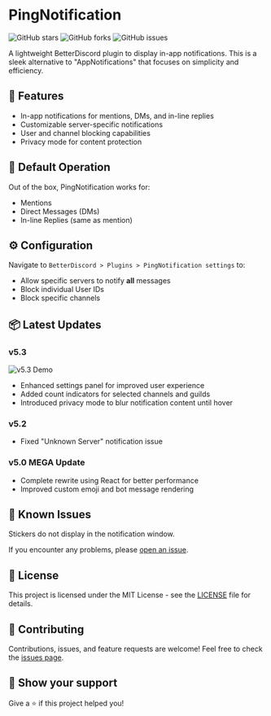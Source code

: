 # PingNotification

![GitHub stars](https://img.shields.io/github/stars/DaddyBoard/PingNotification?style=social)
![GitHub forks](https://img.shields.io/github/forks/DaddyBoard/PingNotification?style=social)
![GitHub issues](https://img.shields.io/github/issues/DaddyBoard/PingNotification)

A lightweight BetterDiscord plugin to display in-app notifications. This is a sleek alternative to "AppNotifications" that focuses on simplicity and efficiency.

## 🚀 Features

- In-app notifications for mentions, DMs, and in-line replies
- Customizable server-specific notifications
- User and channel blocking capabilities
- Privacy mode for content protection

## 🔧 Default Operation

Out of the box, PingNotification works for:
- Mentions
- Direct Messages (DMs)
- In-line Replies (same as mention)

## ⚙️ Configuration

Navigate to `BetterDiscord > Plugins > PingNotification settings` to:
- Allow specific servers to notify **all** messages
- Block individual User IDs
- Block specific channels

## 📦 Latest Updates

### v5.3
![v5.3 Demo](https://i.imgur.com/Y69pIG0.gif)

- Enhanced settings panel for improved user experience
- Added count indicators for selected channels and guilds
- Introduced privacy mode to blur notification content until hover

### v5.2
- Fixed "Unknown Server" notification issue

### v5.0 MEGA Update
- Complete rewrite using React for better performance
- Improved custom emoji and bot message rendering

## 🐛 Known Issues

Stickers do not display in the notification window.

If you encounter any problems, please [open an issue](https://github.com/yourusername/PingNotification/issues).

## 📄 License

This project is licensed under the MIT License - see the [LICENSE](LICENSE) file for details.

## 🤝 Contributing

Contributions, issues, and feature requests are welcome! Feel free to check the [issues page](https://github.com/yourusername/PingNotification/issues).

## 🌟 Show your support

Give a ⭐️ if this project helped you!

